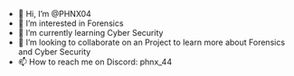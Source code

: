 - 👋 Hi, I’m @PHNX04
- 👀 I’m interested in Forensics
- 🌱 I’m currently learning Cyber Security
- 💞️ I’m looking to collaborate on an Project to learn more about Forensics and Cyber Security
- 📫 How to reach me on Discord: phnx_44

<!---
PHNX04/PHNX04 is a ✨ special ✨ repository because its `README.md` (this file) appears on your GitHub profile.
You can click the Preview link to take a look at your changes.
--->
